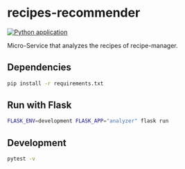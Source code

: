 # recipes-recommender

[![Python application](https://github.com/ottenwbe/recipes-manager-recommender/actions/workflows/python-package.yml/badge.svg?branch=main)](https://github.com/ottenwbe/recipes-manager-recommender/actions/workflows/python-package.yml)

Micro-Service that analyzes the recipes of recipe-manager.

## Dependencies

````bash
pip install -r requirements.txt
````

## Run with Flask

````bash
FLASK_ENV=development FLASK_APP="analyzer" flask run
````

## Development

````bash
pytest -v
````
